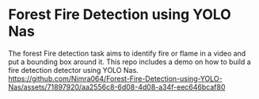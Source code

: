 # Forest Fire Detection using YOLO Nas
The forest Fire detection task aims to identify fire or flame in a video and put a bounding box around it. This repo includes a demo on how to build a fire detection detector using YOLO Nas. <br>
https://github.com/Nimra064/Forest-Fire-Detection-using-YOLO-Nas/assets/71897920/aa2556c8-6d08-4d08-a34f-eec646bcaf80


